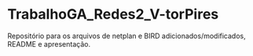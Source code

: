 # TrabalhoGA_Redes2_V-torPires
Repositório para os arquivos de netplan e BIRD adicionados/modificados, README e apresentação.
